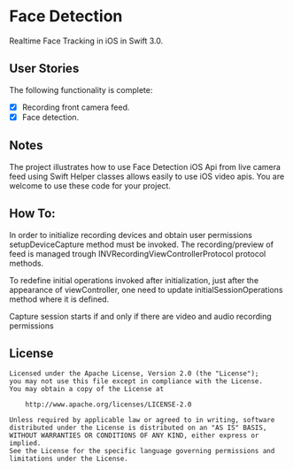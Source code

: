 # Face Detection

Realtime Face Tracking in iOS in Swift 3.0.

## User Stories

The following  functionality is complete:

* [x] Recording front camera feed.
* [x] Face detection.

## Notes
The project illustrates how to use Face Detection iOS Api from  live camera feed using Swift
Helper classes allows easily to use iOS video apis. You are welcome to use these code for your project.

## How To:
In order to initialize recording devices and obtain user permissions setupDeviceCapture method must be invoked.
The recording/preview of feed is managed trough INVRecordingViewControllerProtocol protocol methods.

To redefine initial operations invoked after initialization, just after the appearance of viewController, one need to update initialSessionOperations method where it is defined.

Capture session starts if and only if there are video and audio recording permissions

## License


    Licensed under the Apache License, Version 2.0 (the "License");
    you may not use this file except in compliance with the License.
    You may obtain a copy of the License at

        http://www.apache.org/licenses/LICENSE-2.0

    Unless required by applicable law or agreed to in writing, software
    distributed under the License is distributed on an "AS IS" BASIS,
    WITHOUT WARRANTIES OR CONDITIONS OF ANY KIND, either express or implied.
    See the License for the specific language governing permissions and
    limitations under the License.
